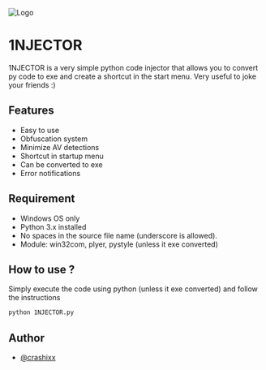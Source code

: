 
![Logo](https://imgur.com/JWOhhKW.jpg)


# 1NJECTOR

1NJECTOR is a very simple python code injector that allows you to convert py code to exe and create a shortcut in the start menu. Very useful to joke your friends :)


## Features

- Easy to use
- Obfuscation system
- Minimize AV detections
- Shortcut in startup menu
- Can be converted to exe
- Error notifications

## Requirement

- Windows OS only
- Python 3.x installed
- No spaces in the source file name (underscore is allowed).
- Module:  win32com, plyer, pystyle (unless it exe converted)



## How to use ?

Simply execute the code using python (unless it exe converted) and follow the instructions

```bash
python 1NJECTOR.py
```
    
## Author

- [@crashixx](https://github.com/crashixx)

